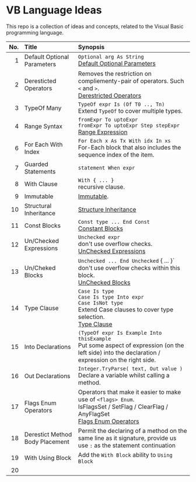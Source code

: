 # VB Language Ideas

This repo is a collection of ideas and concepts, related to the Visual Basic programming language.

|  No.  | **Title**                              | **Synopsis**                                                                     | 
|------:|:---------------------------------------|:---------------------------------------------------------------------------------|
|   1   | Default Optional Parameters            | `Optional arg As String` <br />[Default Optional Parameters](/Default_Optional_Parameters.md)                    
|   2   | Deresticted Operators                  | Removes the restriction on compliementy-pair of operators. Such `<` and `>`. <br />  [Derestricted Operators](Derestricted_Operators.md) |     
|   3   | TypeOf Many                            | `TypeOf expr Is (Of T0 .., Tn)` <br /> Extend `TypeOf` to cover multiple types.                      
|   4   | Range Syntax                           | `fromExpr To uptoExpr` <br /> `fromExpr To uptoExpr Step stepExpr` <br /> [Range Expression](RangeExpressions.md)                |   5   | ZIP Query Syntax                       | `From x In xs Zip y In ys` <br /> [Linq Zip Clause]("Linq_Zip_Clause.md")
|   6   | For Each With Index                    | `For Each x As Tx With idx In xs` <br /> For-Each block that also includes the sequence index of the item.                      
|   7   | Guarded Statements                     | `statement When expr`                                          
|   8   | With Clause                            | `With { ... }` <br /> recursive clause.
|   9   | Immutable                              | [Immutable](Immutable.md).
|  10   | Structural Inheritance                 | [Structure Inheritance](StructureInheritance.md)
|  11   | Const Blocks                           | ```Const type ... End Const ``` <br />[Constant Blocks](Constant_Block.md)
|  12   | Un/Checked Expressions                 | `Unchecked expr` <br /> don't use overflow checks. <br /> [UnChecked Expressions](UnChecked_Expression.md)
|  13   | Un/Cheked Blocks                       | `Unchecked ... End Unchecked` { ... }` <br /> don't use overflow checks within this block. <br /> [UnChecked Blocks](UnChecked_Blocks.md)
|  14   | Type Clause                            | `Case Is type` <br /> `Case Is type Into expr` <br /> `Case IsNot type` <br /> Extend Case clauses to cover type selection. <br /> [Type Clause](Type_Clauses.md)
|  15   | Into Declarations                      | `(TypeOf expr Is Example Into thisExample` <br /> Put some aspect of expression (on the left side) into the declaration / expression on the right side.
|  16   | Out Declarations                       | `Integer.TryParse( text, Out value )` <br /> Declare a variable whilst calling a method.
|  17   | Flags Enum Operators                   | Operators that make it easier to make use of `<flags> Enum`. <br /> IsFlagsSet / SetFlag / ClearFlag / AnyFlagSet <br /> [Flags Enum Operators](Flags_Enum_Operators.md)
|  18   | Derestict Method Body Placement        | Permit the declaring of a method on the same line as it signature, provide us use ` : ` as the statement continuation 
|  19   | With Using Block                       | Add the `With Block` ability to `Using Block`
|  20   |                                        |

